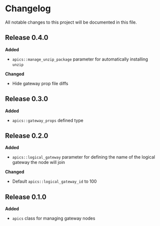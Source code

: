 # Changelog

All notable changes to this project will be documented in this file.

## Release 0.4.0

**Added**

- `apics::manage_unzip_package` parameter for automatically installing `unzip`

**Changed**

- Hide gateway prop file diffs

## Release 0.3.0

**Added**

- `apics::gateway_props` defined type

## Release 0.2.0

**Added**

- `apics::logical_gateway` parameter for defining the name of the logical gateway the node will join

**Changed**

- Default `apics::logical_gateway_id` to 100

## Release 0.1.0

**Added**

- `apics` class for managing gateway nodes
